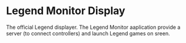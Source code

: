 # Legend Monitor Display

The official Legend displayer. The Legend Monitor aaplication provide a server (to connect controllers) and launch Legend games on sreen.
